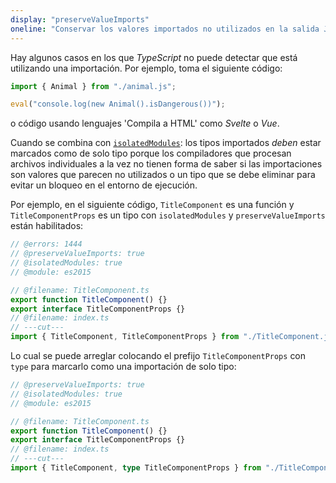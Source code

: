 ```yaml
---
display: "preserveValueImports"
oneline: "Conservar los valores importados no utilizados en la salida JavaScript que de otro modo se eliminarían."
---
```


Hay algunos casos en los que *TypeScript* no puede detectar que está utilizando una importación. Por ejemplo, toma el siguiente código:

```ts
import { Animal } from "./animal.js";

eval("console.log(new Animal().isDangerous())");
```

o código usando lenguajes 'Compila a HTML' como *Svelte* o *Vue*.

Cuando se combina con [`isolatedModules`](#isolatedModules): los tipos importados *deben* estar marcados como de solo tipo porque los compiladores que procesan archivos individuales a la vez no tienen forma de saber si las importaciones son valores que parecen no utilizados o un tipo que se debe eliminar para evitar un bloqueo en el entorno de ejecución.

Por ejemplo, en el siguiente código, `TitleComponent` es una función y `TitleComponentProps` es un tipo con `isolatedModules` y `preserveValueImports` están habilitados:

```ts twoslash
// @errors: 1444
// @preserveValueImports: true
// @isolatedModules: true
// @module: es2015

// @filename: TitleComponent.ts
export function TitleComponent() {}
export interface TitleComponentProps {}
// @filename: index.ts
// ---cut---
import { TitleComponent, TitleComponentProps } from "./TitleComponent.js";
```

Lo cual se puede arreglar colocando el prefijo `TitleComponentProps` con `type` para marcarlo como una importación de solo tipo:

```ts twoslash
// @preserveValueImports: true
// @isolatedModules: true
// @module: es2015

// @filename: TitleComponent.ts
export function TitleComponent() {}
export interface TitleComponentProps {}
// @filename: index.ts
// ---cut---
import { TitleComponent, type TitleComponentProps } from "./TitleComponent.js";
```
